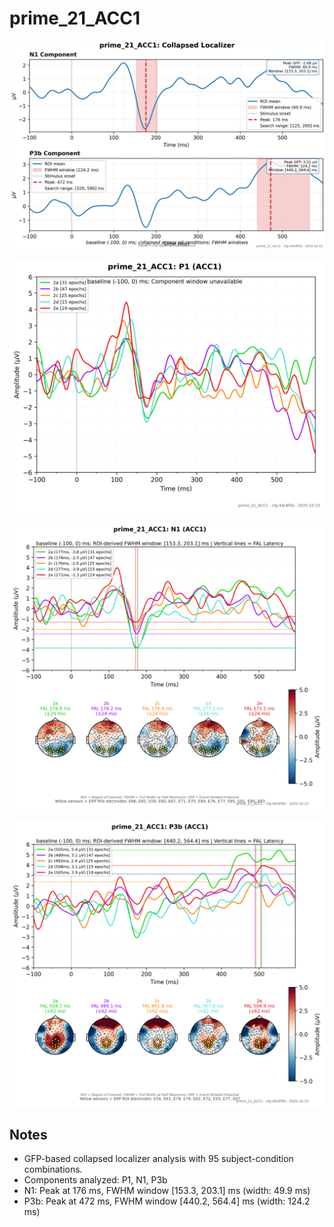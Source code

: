# prime_21_ACC1

![figure](docs/assets/plots/prime_21_ACC1/prime_21_ACC1-collapsed_localizer.png)

![figure](docs/assets/plots/prime_21_ACC1/prime_21_ACC1-P1.png)

![figure](docs/assets/plots/prime_21_ACC1/prime_21_ACC1-N1.png)

![figure](docs/assets/plots/prime_21_ACC1/prime_21_ACC1-P3b.png)


## Notes

- GFP-based collapsed localizer analysis with 95 subject-condition combinations.
- Components analyzed: P1, N1, P3b
- N1: Peak at 176 ms, FWHM window [153.3, 203.1] ms (width: 49.9 ms)
- P3b: Peak at 472 ms, FWHM window [440.2, 564.4] ms (width: 124.2 ms)
